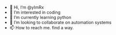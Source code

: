 - 👋 Hi, I’m @yImRx
- 👀 I’m interested in coding
- 🌱 I’m currently learning python
- 💞️ I’m looking to collaborate on automation systems
- 📫 How to reach me. find a way.
